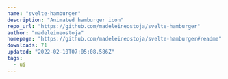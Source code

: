 ```yaml
---
name: "svelte-hamburger"
description: "Animated hamburger icon"
repo_url: "https://github.com/madeleineostoja/svelte-hamburger"
author: "madeleineostoja"
homepage: "https://github.com/madeleineostoja/svelte-hamburger#readme"
downloads: 71
updated: "2022-02-10T07:05:08.586Z"
tags: 
  - ui
---
```

